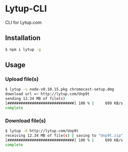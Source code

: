 # Lytup-CLI #
CLI for Lytup.com

## Installation
```sh
$ npm i lytup -g
```

## Usage

### Upload file(s)
```sh
$ lytup -u node-v0.10.15.pkg chromecast-setup.dmg
download url => http://lytup.com/Unp9t
sending 12.34 MB of file(s)
[##############################] 100 % |     699 KB/s
complete
```


### Download file(s)
```sh
$ lytup -d http://lytup.com/Unp9t
receiving 12.34 MB of file(s) | saving to "Unp9t.zip"
[##############################] 100 % |     699 KB/s
complete
```
